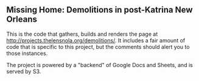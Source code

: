 ## Missing Home: Demolitions in post-Katrina New Orleans

This is the code that gathers, builds and renders the page at http://projects.thelensnola.org/demolitions/. It includes a fair amount of code that is specific to this project, but the comments should alert you to those instances.

The project is powered by a "backend" of Google Docs and Sheets, and is served by S3.
